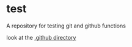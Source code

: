 # test
A repository for testing git and github functions

look at the [.github directory](.github/)
